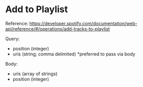 ﻿# Add to Playlist

Reference: https://developer.spotify.com/documentation/web-api/reference/#/operations/add-tracks-to-playlist

Query:
- position (integer)
- uris (string; comma delimited) *preferred to pass via body

Body:
- uris (array of strings)
- position (integer)